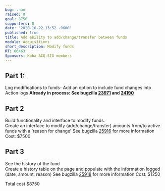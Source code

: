 ```yaml
---
bug: .nan
raised: 0
goal: 8750
supporters: 0
date: '2020-10-22 13:52 -0600'
published: true
title: Add ability to add/change/transfer between funds
module: Acquisitions
short_description: Modify funds
RT: 66463
Sponsors: Koha ACQ-SIG members
---
```

## Part 1:
Log modifications to funds- Add an option to include fund changes into Action logs 
**Already in process:  See bugzilla [23971](https://bugs.koha-community.org/bugzilla3/show_bug.cgi?id=23971) and [24190](https://bugs.koha-community.org/bugzilla3/show_bug.cgi?id=24190)**

## Part 2
Build functionality and interface to modify funds  
Create an interface to modify (add/change/transfer) amounts from/to active funds with a 'reason for change'
See bugzilla [25916](https://bugs.koha-community.org/bugzilla3/show_bug.cgi?id=25916) for more information
Cost: $7500

## Part 3
See the history of the fund  
Create a history table on the page and populate with the information logged (date, amount, reason)
See bugzilla [25918](https://bugs.koha-community.org/bugzilla3/show_bug.cgi?id=25918) for more information
Cost: $1250

Total cost $8750

